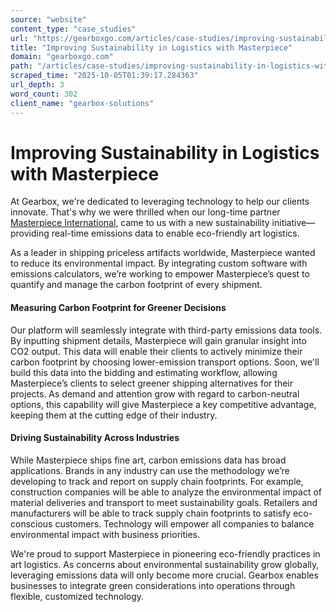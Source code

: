 ```yaml
---
source: "website"
content_type: "case_studies"
url: "https://gearboxgo.com/articles/case-studies/improving-sustainability-in-logistics-with-masterpiece"
title: "Improving Sustainability in Logistics with Masterpiece"
domain: "gearboxgo.com"
path: "/articles/case-studies/improving-sustainability-in-logistics-with-masterpiece"
scraped_time: "2025-10-05T01:39:17.284363"
url_depth: 3
word_count: 302
client_name: "gearbox-solutions"
---
```


# Improving Sustainability in Logistics with Masterpiece

At Gearbox, we're dedicated to leveraging technology to help our clients innovate. That's why we were thrilled when our long-time partner [Masterpiece International](https://masterpieceintl.com), came to us with a new sustainability initiative—providing real-time emissions data to enable eco-friendly art logistics.

As a leader in shipping priceless artifacts worldwide, Masterpiece wanted to reduce its environmental impact. By integrating custom software with emissions calculators, we’re working to empower Masterpiece’s quest to quantify and manage the carbon footprint of every shipment.

#### Measuring Carbon Footprint for Greener Decisions

Our platform will seamlessly integrate with third-party emissions data tools. By inputting shipment details, Masterpiece will gain granular insight into CO2 output. This data will enable their clients to actively minimize their carbon footprint by choosing lower-emission transport options. Soon, we'll build this data into the bidding and estimating workflow, allowing Masterpiece’s clients to select greener shipping alternatives for their projects. As demand and attention grow with regard to carbon-neutral options, this capability will give Masterpiece a key competitive advantage, keeping them at the cutting edge of their industry.

#### Driving Sustainability Across Industries

While Masterpiece ships fine art, carbon emissions data has broad applications. Brands in any industry can use the methodology we’re developing to track and report on supply chain footprints. For example, construction companies will be able to analyze the environmental impact of material deliveries and transport to meet sustainability goals. Retailers and manufacturers will be able to track supply chain footprints to satisfy eco-conscious customers. Technology will empower all companies to balance environmental impact with business priorities.

We're proud to support Masterpiece in pioneering eco-friendly practices in art logistics. As concerns about environmental sustainability grow globally, leveraging emissions data will only become more crucial. Gearbox enables businesses to integrate green considerations into operations through flexible, customized technology.